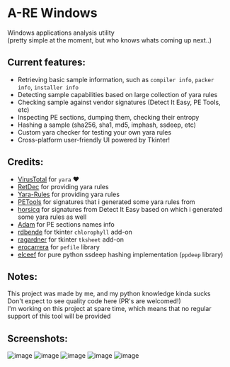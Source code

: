 # A-RE Windows
Windows applications analysis utility <br> (pretty simple at the moment, but who knows whats coming up next..) <br>

## Current features:
- Retrieving basic sample information, such as `compiler info`, `packer info`, `installer info`
- Detecting sample capabilities based on large collection of yara rules
- Checking sample against vendor signatures (Detect It Easy, PE Tools, etc)
- Inspecting PE sections, dumping them, checking their entropy
- Hashing a sample (sha256, sha1, md5, imphash, ssdeep, etc)
- Custom yara checker for testing your own yara rules
- Cross-platform user-friendly UI powered by Tkinter!

## Credits:
- [VirusTotal](https://github.com/VirusTotal/yara-python) for `yara` ❤️
- [RetDec](https://github.com/avast/retdec) for providing yara rules
- [Yara-Rules](https://github.com/Yara-Rules/rules) for providing yara rules
- [PETools](https://github.com/petoolse/petools) for signatures that i generated some yara rules from
- [horsicq](https://github.com/horsicq/Detect-It-Easy) for signatures from Detect It Easy based on which i generated some yara rules as well
- [Adam](https://www.hexacorn.com/blog/2016/12/15/pe-section-names-re-visited/) for PE sections names info
- [rdbende](https://gitlab.com/rdbende/chlorophyll) for tkinter `chlorophyll` add-on
- [ragardner](https://github.com/ragardner/tksheet) for tkinter `tksheet` add-on
- [erocarrera](https://github.com/erocarrera/pefile) for `pefile` library
- [elceef](https://github.com/elceef/ppdeep/blob/master/ppdeep.py) for pure python ssdeep hashing implementation (`ppdeep` library)

## Notes:
This project was made by me, and my python knowledge kinda sucks <br>
Don't expect to see quality code here (PR's are welcomed!) <br>
I'm working on this project at spare time, which means that no regular support of this tool will be provided

## Screenshots:
![image](https://user-images.githubusercontent.com/37783231/210627706-8db35c2b-e29a-4c9d-a73d-adb7981cde1b.png)
![image](https://user-images.githubusercontent.com/37783231/210627188-c05b8ddc-333f-4a7d-9840-b02021420db2.png)
![image](https://user-images.githubusercontent.com/37783231/210823785-386faf5f-b3b7-404d-885b-f47cef4d6f25.png)
![image](https://user-images.githubusercontent.com/37783231/210627546-a1af6fe4-55bf-4155-947e-47f11de632de.png)
![image](https://user-images.githubusercontent.com/37783231/207005415-9b23c043-3883-4e51-80f0-5664d92c5307.png)
